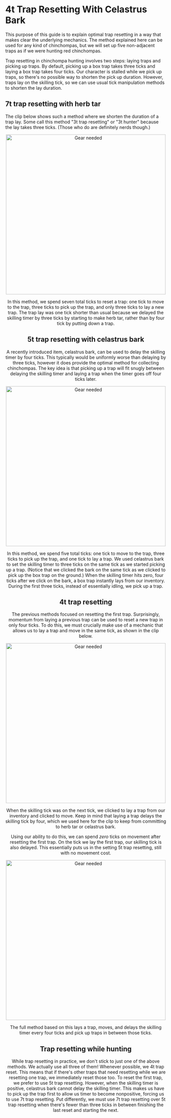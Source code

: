 # 4t Trap Resetting With Celastrus Bark

This purpose of this guide is to explain optimal trap resetting in a way that makes clear the underlying mechanics. The method explained here can be used for any kind of chinchompas, but we will set up five non-adjacent traps as if we were hunting red chinchompas.

Trap resetting in chinchompa hunting involves two steps: laying traps and picking up traps. By default, picking up a box trap takes three ticks and laying a box trap takes four ticks. Our character is stalled while we pick up traps, so there's no possible way to shorten the pick up duration. However, traps lay on the skilling tick, so we can use usual tick manipulation methods to shorten the lay duration.

## 7t trap resetting with herb tar

The clip below shows such a method where we shorten the duration of a trap lay. Some call this method "3t trap resetting" or "3t hunter" because the lay takes three ticks. (Those who do are definitely nerds though.)

<div style="text-align:center"><img src="https://i.imgur.com/A1zzQJ3.gif" alt='Gear needed' width=500>

In this method, we spend seven total ticks to reset a trap: one tick to move to the trap, three ticks to pick up the trap, and only three ticks to lay a new trap. The trap lay was one tick shorter than usual because we delayed the skilling timer by three ticks by starting to make herb tar, rather than by four tick by putting down a trap.

## 5t trap resetting with celastrus bark

A recently introduced item, celastrus bark, can be used to delay the skilling timer by four ticks. This typically would be uniformly worse than delaying by three ticks, however it does provide the optimal method for collecting chinchompas. The key idea is that picking up a trap will fit snugly between delaying the skilling timer and laying a trap when the timer goes off four ticks later.

<div style="text-align:center"><img src="https://i.imgur.com/zugJnZi.gif" alt='Gear needed' width=500>

In this method, we spend five total ticks: one tick to move to the trap, three ticks to pick up the trap, and one tick to lay a trap. We used celastrus bark to set the skilling timer to three ticks on the same tick as we started picking up a trap. (Notice that we clicked the bark on the same tick as we clicked to pick up the box trap on the ground.) When the skilling timer hits zero, four ticks after we click on the bark, a box trap instantly lays from our inventory. During the first three ticks, instead of essentially idling, we pick up a trap. 

## 4t trap resetting

The previous methods focused on resetting the first trap. Surprisingly, momentum from laying a previous trap can be used to reset a new trap in only four ticks. To do this, we must crucially make use of a mechanic that allows us to lay a trap and move in the same tick, as shown in the clip below.

<div style="text-align:center"><img src="https://i.imgur.com/C4md7tu.gif" alt='Gear needed' width=500>

When the skilling tick was on the next tick, we clicked to lay a trap from our inventory and clicked to move. Keep in mind that laying a trap delays the skilling tick by four, which we used here for the clip to keep from committing to herb tar or celastrus bark.

Using our ability to do this, we can spend _zero_ ticks on movement after resetting the first trap. On the tick we lay the first trap, our skilling tick is also delayed. This essentially puts us in the setting 5t trap resetting, still with no movement cost.

<div style="text-align:center"><img src="https://i.imgur.com/qPOZtfQ.gif" alt='Gear needed' width=500>

The full method based on this lays a trap, moves, and delays the skilling timer every four ticks and pick up traps in between those ticks.

## Trap resetting while hunting

While trap resetting in practice, we don't stick to just one of the above methods. We actually use all three of them! Whenever possible, we 4t trap reset. This means that if there's other traps that need resetting while we are resetting one trap, we immediately reset those too. To reset the first trap, we prefer to use 5t trap resetting. However, when the skilling timer is positive, celastrus bark cannot delay the skilling timer. This makes us have to pick up the trap first to allow us timer to become nonpositive, forcing us to use 7t trap resetting. Put differently, we must use 7t trap resetting over 5t trap resetting when there's fewer than three ticks in between finishing the last reset and starting the next.
